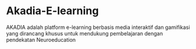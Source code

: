 # Akadia-E-learning
AKADIA adalah platform e-learning berbasis media interaktif dan gamifikasi yang dirancang khusus untuk mendukung pembelajaran dengan pendekatan Neuroeducation
